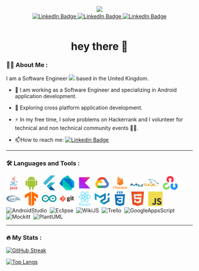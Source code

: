 <div id="header" align="center">
  <img src="https://media.giphy.com/media/hjjk2NgikK9hhad1MP/giphy.gif" width="200"/>

  <div id="badges">
  <a href="https://www.linkedin.com/in/saranya-sn/">
    <img src="https://img.shields.io/badge/LinkedIn-blue?style=for-the-badge&logo=linkedin&logoColor=white" alt="LinkedIn Badge"/>
  </a>
  <a href="https://www.hackerrank.com/ssn2022">
    <img src="https://img.shields.io/badge/-Hackerrank-2EC866?style=for-the-badge&logo=HackerRank&logoColor=white" alt="LinkedIn Badge"/>
  </a>
     <a href="https://developers.google.com/profile/u/SaranyaSankaranarayanan">
    <img src="https://img.shields.io/badge/google-4285F4?style=for-the-badge&logo=google&logoColor=white" alt="LinkedIn Badge"/>
  </a>
</div>

<img src="https://komarev.com/ghpvc/?username=saranya-s-narayanan&style=flat-square&color=blue" alt=""/>
<h1>
  hey there 👋
</h1>

</div>

### :woman_technologist: About Me :
I am a Software Engineer <img src="https://media.giphy.com/media/WUlplcMpOCEmTGBtBW/giphy.gif" width="30"> based in the United Kingdom.

- :telescope: I am working as a Software Engineer and specializing in Android application development.

- :seedling: Exploring cross platform application development.

- :zap: In my free time, I solve problems on Hackerrank and I volunteer for technical and non technical community events 🙋‍♀️.

- :mailbox:How to reach me: [![Linkedin Badge](https://img.shields.io/badge/-kakbar-blue?style=flat&logo=Linkedin&logoColor=white)](your-linkedin-url)

- ---

### :hammer_and_wrench: Languages and Tools :

<div>
  <img src="https://github.com/devicons/devicon/blob/master/icons/java/java-original-wordmark.svg" title="Java" alt="Java" width="40" height="40"/>&nbsp;
  <img src="https://github.com/devicons/devicon/blob/master/icons/android/android-original.svg" title="Android" alt="Android" width="40" height="40"/>&nbsp;
  <img src="https://github.com/devicons/devicon/blob/master/icons/flutter/flutter-original.svg" title="Flutter" alt="Flutter" width="40" height="40"/>&nbsp;
  <img src="https://github.com/devicons/devicon/blob/master/icons/dart/dart-original.svg" title="Dart"  alt="Dart" width="40" height="40"/>&nbsp; 
  <img src="https://github.com/devicons/devicon/blob/master/icons/kotlin/kotlin-original.svg" title="Kotlin" alt="Kotlin" width="40" height="40"/>&nbsp;
  <img src="https://github.com/devicons/devicon/blob/master/icons/googlecloud/googlecloud-original.svg" title="GoogleCloud" alt="GoogleCloud" width="40" height="40"/>&nbsp;
  <img src="https://github.com/devicons/devicon/blob/master/icons/firebase/firebase-plain-wordmark.svg" title="Firebase" alt="Firebase" width="40" height="40"/>&nbsp;
  <img src="https://github.com/devicons/devicon/blob/master/icons/mysql/mysql-original-wordmark.svg" title="MySQL"  alt="MySQL" width="80" height="40"/>&nbsp;
  <img src="https://github.com/devicons/devicon/blob/master/icons/opencv/opencv-original.svg" title="OpenCV"  alt="OpenCV" width="40" height="40"/>&nbsp;
  <img src="https://github.com/devicons/devicon/blob/master/icons/opengl/opengl-original.svg" title="OpenGL"  alt="OpenGL" width="40" height="40"/>&nbsp;
  <img src="https://github.com/devicons/devicon/blob/master/icons/tensorflow/tensorflow-original.svg" title="TensorFlow"  alt="TensorFlow" width="40" height="40"/>&nbsp; 
  <img src="https://github.com/devicons/devicon/blob/master/icons/arduino/arduino-original.svg" title="Arduino"  alt="Arduino" width="40" height="40"/>&nbsp; 
  <img src="https://github.com/devicons/devicon/blob/master/icons/git/git-original-wordmark.svg" title="Git" **alt="Git" width="40" height="40"/>&nbsp;
  <img src="https://github.com/devicons/devicon/blob/master/icons/react/react-original-wordmark.svg" title="React" alt="React" width="40" height="40"/>&nbsp;
  <img src="https://github.com/devicons/devicon/blob/master/icons/materialui/materialui-original.svg" title="Material UI" alt="Material UI" width="40" height="40"/>&nbsp;
  <img src="https://github.com/devicons/devicon/blob/master/icons/css3/css3-plain-wordmark.svg"  title="CSS3" alt="CSS" width="40" height="40"/>&nbsp;
  <img src="https://github.com/devicons/devicon/blob/master/icons/html5/html5-original.svg" title="HTML5" alt="HTML" width="40" height="40"/>&nbsp;
  <img src="https://github.com/devicons/devicon/blob/master/icons/javascript/javascript-original.svg" title="JavaScript" alt="JavaScript" width="40" height="40"/>&nbsp;
<img src="https://upload.wikimedia.org/wikipedia/commons/9/95/Android_Studio_Icon_3.6.svg" title="AndroidStudio" alt="AndroidStudio" width="40" height="40"/>&nbsp;
<img src="https://upload.wikimedia.org/wikipedia/commons/c/cf/Eclipse-SVG.svg" title="Eclipse" alt="Eclipse" width="40" height="40"/>&nbsp;
<img src="https://ucarecdn.com/94ebe942-f24a-4482-a921-59d24ff385a3/-/format/auto/-/progressive/yes/-/preview/2048x2048/" title="WikiJS" alt="WikiJS" width="80" height="40"/>&nbsp;
<img src="https://upload.wikimedia.org/wikipedia/en/8/8c/Trello_logo.svg" title="Trello" alt="Trello" width="80" height="40"/>&nbsp;
<img src="https://upload.wikimedia.org/wikipedia/commons/2/2f/Google_Apps_Script.svg" title="AppsScript" alt="GoogleAppsScript" width="40" height="40"/>&nbsp;
<img src="https://neveragain.allstatics.com/2019/assets/icon/logo/mockitt-square.svg" title="Mockitt" alt="Mockitt" width="40" height="40"/>&nbsp;
<img src="https://upload.wikimedia.org/wikipedia/commons/thumb/3/30/Plantuml_Logo.svg/1200px-Plantuml_Logo.svg.png" title="PlantUML" alt="PlantUML" width="80" height="40"/>&nbsp;


</div>

---

### :fire: My Stats :
[![GitHub Streak](http://github-readme-streak-stats.herokuapp.com?user=saranya-s-narayanan&theme=dark&background=000000&hide_current_streak=true)](https://git.io/streak-stats)

[![Top Langs](https://github-readme-stats.vercel.app/api/top-langs/?username=saranya-s-narayanan&layout=compact&theme=vision-friendly-dark)](https://github.com/anuraghazra/github-readme-stats)



<!--
**saranya-s-narayanan/saranya-s-narayanan** is a ✨ _special_ ✨ repository because its `README.md` (this file) appears on your GitHub profile.

Here are some ideas to get you started:

- 🔭 I’m currently working on ...
- 🌱 I’m currently learning ...
- 👯 I’m looking to collaborate on ...
- 🤔 I’m looking for help with ...
- 💬 Ask me about ...
- 📫 How to reach me: ...
- 😄 Pronouns: ...
- ⚡ Fun fact: ...
-->


